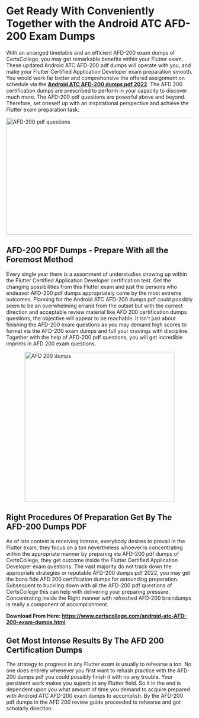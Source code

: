 <h1><strong>Get Ready With Conveniently Together with the Android ATC AFD-200 Exam Dumps&nbsp;</strong></h1>
<p><span style="font-weight: 400;">With an arranged timetable and an efficient  AFD-200 exam dumps of CertsCollege, you may get remarkable benefits within your Flutter exam. These updated Android ATC AFD-200 pdf dumps will operate with you, and make your Flutter Certified Application Developer exam preparation smooth. You would work far better and comprehensive the offered assignment on schedule via the <strong><a href="https://www.certscollege.com/android-atc-AFD-200-exam-dumps.html">Android ATC AFD-200 dumps pdf 2022</a></strong>. The AFD 200 certification dumps are prescribed to perform in your capacity to discover much more. The  AFD-200 pdf questions are powerful above and beyond. Therefore, set oneself up with an inspirational perspective and achieve the Flutter exam preparation task.&nbsp;</span></p>
<p><span style="font-weight: 400;"><img style="display: block; margin-left: auto; margin-right: auto;" src="https://i.ibb.co/CPDK3ps/Yellow-and-Blue-Initiative-Blog-Banner.png" alt="AFD-200 pdf questions" width="559" height="315" /></span></p>
<h2><strong>AFD-200 PDF Dumps - Prepare With all the Foremost Method</strong></h2>
<p><span style="font-weight: 400;">Every single year there is a assortment of understudies showing up within the Flutter Certified Application Developer certification test. Get the changing possibilities from this Flutter exam and just the persons who endeavor AFD-200 pdf dumps appropriately come by the most extreme outcomes. Planning for the Android ATC AFD-200 dumps pdf could possibly seem to be an overwhelming errand from the outset but with the correct direction and acceptable review material like AFD 200 certification dumps questions, the objective will appear to be reachable. It isn't just about finishing the AFD-200 exam questions as you may demand high scores to format via the AFD-200 exam dumps and full your cravings with discipline. Together with the help of AFD-200 pdf questions, you will get incredible imprints in AFD 200 exam questions.</span></p>
<p><span style="font-weight: 400;"><a href="https://tinyurl.com/mr32nyhr"><img style="display: block; margin-left: auto; margin-right: auto;" src="https://i.ibb.co/9tMrhdY/Teacher-Appreciation-Invitation.png" alt="AFD 200 dumps " width="404" height="404" /></a></span></p>
<h2><strong>Right Procedures Of Preparation Get By The AFD-200 Dumps PDF</strong></h2>
<p><span style="font-weight: 400;">As of late contest is receiving intense, everybody desires to prevail in the Flutter exam, they focus on a ton nevertheless whoever is concentrating within the appropriate manner by preparing via AFD-200 pdf dumps of CertsCollege, they get outcome inside the Flutter Certified Application Developer exam questions. The vast majority do not track down the appropriate strategies or reputable AFD-200 dumps pdf 2022, you may get the bona fide AFD 200 certification dumps for astounding preparation. Subsequent to buckling down with all the  AFD-200 pdf questions of CertsCollege this can help with delivering your preparing pressure. Concentrating inside the Right manner with refreshed AFD-200 braindumps is really a component of accomplishment.</span></p>
<p><span style="font-weight: 400;"><strong>Download From Here: <a href="https://www.certscollege.com/android-atc-AFD-200-exam-dumps.html">https://www.certscollege.com/android-atc-AFD-200-exam-dumps.html</a></strong></span></p>
<h2><strong>Get Most Intense Results By The AFD 200 Certification Dumps</strong></h2>
<p><span style="font-weight: 400;">The strategy to progress in any Flutter exam is usually to rehearse a ton. No one does entirely whenever you first want to rehash practice with the AFD-200 dumps pdf you could possibly finish it with no any trouble. Your persistent work makes you superb in any Flutter field. So it in the end is dependent upon you what amount of time you demand to acquire prepared with Android ATC AFD-200 exam dumps to accomplish. By the AFD-200 pdf dumps in the AFD 200 review guide proceeded to rehearse and got scholarly direction.</span></p>
